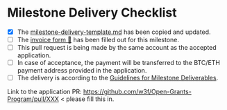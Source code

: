 # Milestone Delivery Checklist

- [x] The [milestone-delivery-template.md](https://github.com/w3f/Grant-Milestone-Delivery/blob/master/deliveries/milestone-delivery-template.md) has been copied and updated.
- [ ] The [invoice form :pencil:](https://forms.gle/vgQEZzvvFUjCyBiW6) has been filled out for this milestone. 
- [ ] This pull request is being made by the same account as the accepted application. 
- [ ] In case of acceptance, the payment will be transferred to the BTC/ETH payment address provided in the application. 
- [ ] The delivery is according to the [Guidelines for Milestone Deliverables](https://github.com/w3f/General-Grants-Program/blob/master/grants/milestone-deliverables-guidelines.md). 

Link to the application PR: https://github.com/w3f/Open-Grants-Program/pull/XXX < please fill this in.
